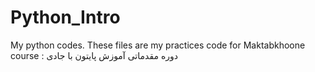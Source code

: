 # Python_Intro
My python codes.
These files are my practices code for Maktabkhoone course : دوره مقدماتی آموزش پایتون با جادی
